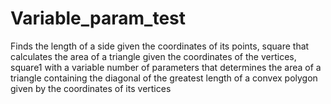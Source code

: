 # Variable_param_test
Finds the length of a side given the coordinates of its points, square that calculates the area of a triangle given the coordinates of the vertices, square1 with a variable number of parameters that determines the area of a triangle containing the diagonal of the greatest length of a convex polygon given by the coordinates of its vertices
